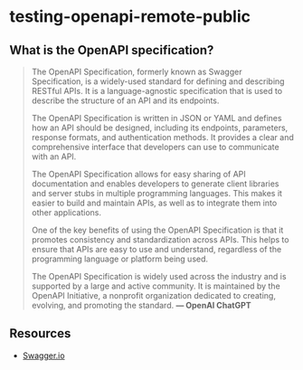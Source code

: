 # testing-openapi-remote-public

## What is the OpenAPI specification?

>The OpenAPI Specification, formerly known as Swagger Specification, is a widely-used standard for defining and describing RESTful APIs. It is a language-agnostic specification that is used to describe the structure of an API and its endpoints.
>
>The OpenAPI Specification is written in JSON or YAML and defines how an API should be designed, including its endpoints, parameters, response formats, and authentication methods. It provides a clear and comprehensive interface that developers can use to communicate with an API.
>
>The OpenAPI Specification allows for easy sharing of API documentation and enables developers to generate client libraries and server stubs in multiple programming languages. This makes it easier to build and maintain APIs, as well as to integrate them into other applications.
>
>One of the key benefits of using the OpenAPI Specification is that it promotes consistency and standardization across APIs. This helps to ensure that APIs are easy to use and understand, regardless of the programming language or platform being used.
>
>The OpenAPI Specification is widely used across the industry and is supported by a large and active community. It is maintained by the OpenAPI Initiative, a nonprofit organization dedicated to creating, evolving, and promoting the standard. **— OpenAI ChatGPT**

## Resources

  - [Swagger.io](https://swagger.io/specification/)
